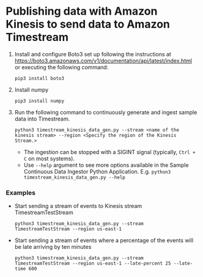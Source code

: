 # Publishing data with Amazon Kinesis to send data to Amazon Timestream


1. Install and configure Boto3 set up following the instructions at https://boto3.amazonaws.com/v1/documentation/api/latest/index.html or executing the following command:
	```
	pip3 install boto3
	```

1. Install numpy 
	```
	pip3 install numpy
	```

1. Run the following command to continuously generate and ingest sample data into Timestream. 
   
    ```    
    python3 timestream_kinesis_data_gen.py --stream <name of the kinesis stream> --region <Specify the region of the Kinesis Stream.> 
    ```
    
    - The ingestion can be stopped with a SIGINT signal (typically, `Ctrl + C` on most systems).
    - Use `--help` argument to see more options available in the Sample Continuous Data Ingestor Python Application.
     E.g. ```python3 timestream_kinesis_data_gen.py --help```
    
### Examples

- Start sending a stream of events to Kinesis stream TimestreamTestStream 

    ```
    python3 timestream_kinesis_data_gen.py --stream TimestreamTestStream --region us-east-1
    ```

- Start sending a stream of events where a percentage of the events will be late arriving by ten minutes

    ```
    python3 timestream_kinesis_data_gen.py --stream TimestreamTestStream --region us-east-1 --late-percent 25 --late-time 600
    ```
